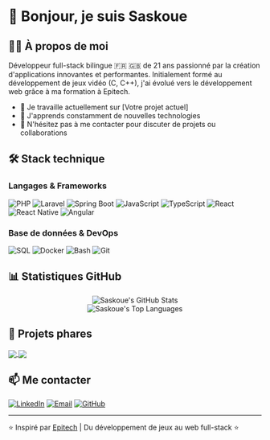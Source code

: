 # 👋 Bonjour, je suis Saskoue

## 👨‍💻 À propos de moi

Développeur full-stack bilingue 🇫🇷 🇬🇧 de 21 ans passionné par la création d'applications innovantes et performantes. Initialement formé au développement de jeux vidéo (C, C++), j'ai évolué vers le développement web grâce à ma formation à Epitech.

- 🔭 Je travaille actuellement sur [Votre projet actuel]
- 🌱 J'apprends constamment de nouvelles technologies
- 💬 N'hésitez pas à me contacter pour discuter de projets ou collaborations

## 🛠️ Stack technique

### Langages & Frameworks
![PHP](https://img.shields.io/badge/-PHP-777BB4?style=flat-square&logo=php&logoColor=white)
![Laravel](https://img.shields.io/badge/-Laravel-FF2D20?style=flat-square&logo=laravel&logoColor=white)
![Spring Boot](https://img.shields.io/badge/-Spring%20Boot-6DB33F?style=flat-square&logo=spring-boot&logoColor=white)
![JavaScript](https://img.shields.io/badge/-JavaScript-F7DF1E?style=flat-square&logo=javascript&logoColor=black)
![TypeScript](https://img.shields.io/badge/-TypeScript-3178C6?style=flat-square&logo=typescript&logoColor=white)
![React](https://img.shields.io/badge/-React-61DAFB?style=flat-square&logo=react&logoColor=black)
![React Native](https://img.shields.io/badge/-React%20Native-61DAFB?style=flat-square&logo=react&logoColor=black)
![Angular](https://img.shields.io/badge/-Angular-DD0031?style=flat-square&logo=angular&logoColor=white)

### Base de données & DevOps
![SQL](https://img.shields.io/badge/-SQL-4479A1?style=flat-square&logo=mysql&logoColor=white)
![Docker](https://img.shields.io/badge/-Docker-2496ED?style=flat-square&logo=docker&logoColor=white)
![Bash](https://img.shields.io/badge/-Bash-4EAA25?style=flat-square&logo=gnu-bash&logoColor=white)
![Git](https://img.shields.io/badge/-Git-F05032?style=flat-square&logo=git&logoColor=white)

## 📊 Statistiques GitHub

<div align="center">
  <img src="https://github-readme-stats.vercel.app/api?username=RomainEpitech&show_icons=true&theme=dark" alt="Saskoue's GitHub Stats" />
</div>

<div align="center">
  <img src="https://github-readme-stats.vercel.app/api/top-langs/?username=RomainEpitech&layout=compact&theme=dark" alt="Saskoue's Top Languages" />
</div>

## 🚀 Projets phares

<a href="https://github.com/Saskoue/[projet-1]">
  <img align="center" src="https://github-readme-stats.vercel.app/api/pin/?username=RomainEpitech&repo=[projet-1]&theme=dark" />
</a>
<a href="https://github.com/Saskoue/[projet-2]">
  <img align="center" src="https://github-readme-stats.vercel.app/api/pin/?username=SasRomainEpitechkoue&repo=[projet-2]&theme=dark" />
</a>

## 📫 Me contacter

[![LinkedIn](https://img.shields.io/badge/-LinkedIn-0077B5?style=for-the-badge&logo=linkedin&logoColor=white)](https://www.linkedin.com/in/[votre-profil])
[![Email](https://img.shields.io/badge/-Email-D14836?style=for-the-badge&logo=gmail&logoColor=white)](mailto:[votre-email])
[![GitHub](https://img.shields.io/badge/-GitHub-181717?style=for-the-badge&logo=github&logoColor=white)](https://github.com/Saskoue)

---

⭐️ Inspiré par [Epitech](https://www.epitech.eu) | Du développement de jeux au web full-stack ⭐️